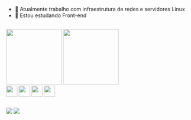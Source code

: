 - 🔭 Atualmente trabalho com infraestrutura de redes e servidores Linux
- 🌱 Estou estudando Front-end

##
<div>
  <img height="150em" src="https://github-readme-stats.vercel.app/api?username=junioralvesbr&show_icons=true&theme=transparent">
  <img height="150em" src="https://github-readme-stats.vercel.app/api/top-langs/?username=junioralvesbr&langs_count=16&layout=compact&theme=radical"
</div>

<div>
  <img width="30" align="center" src="https://cdn.jsdelivr.net/gh/devicons/devicon/icons/javascript/javascript-original.svg" />
  <img width="30" align="center" src="https://cdn.jsdelivr.net/gh/devicons/devicon/icons/html5/html5-plain-wordmark.svg" />
  <img width="30" align="center" src="https://cdn.jsdelivr.net/gh/devicons/devicon/icons/css3/css3-plain-wordmark.svg" />
  <img width="30" align="center" src="https://cdn.jsdelivr.net/gh/devicons/devicon/icons/react/react-original-wordmark.svg" />
</div>

  ##

  <div>
  <a href="https://www.instagram.com/junioralvesbr4/" target="_blank"><img src="https://img.shields.io/badge/-Instagram-%23E4405F?style=for-the-badge&logo=instagram&logoColor=white" target="_blank"></a>
  <a href="https://www.linkedin.com/in/junior-alves-54559070/" target="_blank"><img src="https://img.shields.io/badge/-LinkedIn-%230077B5?style=for-the-badge&logo=linkedin&logoColor=white" target="_blank"></a>
<div>
